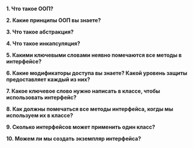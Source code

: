 <p> <b> 1. Что такое ООП? </b> </p>

<p> <b> 2. Какие принципы ООП вы знаете? </b> </p>

<p> <b> 3. Что такое абстракция?</b>  </p>

<p> <b> 4. Что такое инкапсуляция?</b> </p>

<p> <b> 5. Какими ключевыми словами неявно помечаются все методы в интерфейсе?</b> </p>

<p> <b> 6. Какие модификаторы доступа вы знаете? Какой уровень защиты предоставляет каждый из них?</b> </p>

<p> <b> 7. Какое ключевое слово нужно написать в классе, чтобы использовать интерфейс? </b> </p>

<p> <b> 8. Как должны помечаться все методы интерфейса, когды мы используем их в классе? </b> </p>

<p> <b> 9. Сколько интерфейсов может применить один класс? </b> </p>

<p> <b> 10. Можем ли мы создать экземпляр интерфейса? </b> </p>
